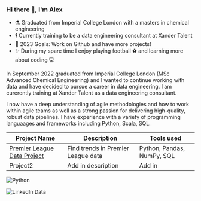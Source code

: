 ### Hi there 👋, I'm Alex

- ⚗️ Graduated from Imperial College London with a masters in chemical engineering 
- 🕴️ Currently training to be a data engineering consultant at Xander Talent
- 🥅 2023 Goals: Work on Github and have more projects! 
- ✨ During my spare time I enjoy playing football ⚽ and learning more about coding 💻

In September 2022 graduated from Imperial College London (MSc Advanced Chemical Engineering) and I wanted to continue working with data and have decided to pursue a career in data engineering. I am curerently training at Xander Talent as a data engineering consultant. 

I now have a deep understanding of agile methodologies and how to work within agile teams as well as a strong passion for delivering high-quality, robust data pipelines. I have experience with a variety of programming languaages and frameworks including Python, Scala, SQL.

| Project Name | Description | Tools used |
| ----------- | ----------- | ----------- |
| [Premier League Data Project](https://github.com/Alex-Polishchuk/PremierLeague_data)      | Find trends in Premier League data| Python, Pandas, NumPy, SQL|
| Project2   | Add in description        | Add in|

![Python](
            <img src="https://cdn.jsdelivr.net/gh/devicons/devicon/icons/python/python-original-wordmark.svg" />
          )

![LinkedIn Data](https://user-images.githubusercontent.com/58093667/233402130-bbedd678-5e85-4e7c-94b3-8947aa70223a.png)
